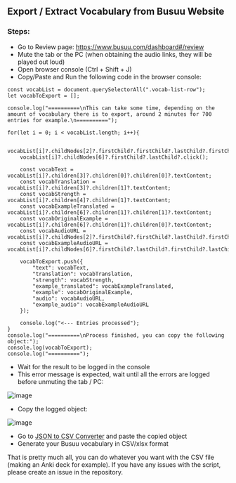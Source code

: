 ## Export / Extract Vocabulary from Busuu Website
### Steps:
- Go to Review page: https://www.busuu.com/dashboard#/review
- Mute the tab or the PC (when obtaining the audio links, they will be played out loud)
- Open browser console (Ctrl + Shift + J)
- Copy/Paste and Run the following code in the browser console:
```
const vocabList = document.querySelectorAll(".vocab-list-row");
let vocabToExport = [];

console.log("==========\nThis can take some time, depending on the amount of vocabulary there is to export, around 2 minutes for 700 entries for example.\n==========");

for(let i = 0; i < vocabList.length; i++){

    vocabList[i]?.childNodes[2]?.firstChild?.firstChild?.lastChild?.firstChild.click();
    vocabList[i]?.childNodes[6]?.firstChild?.lastChild?.click();

    const vocabText = vocabList[i]?.children[3]?.children[0]?.children[0]?.textContent;
    const vocabTranslation = vocabList[i]?.children[3]?.children[1]?.textContent;
    const vocabStrength = vocabList[i]?.children[4]?.children[1]?.textContent;
    const vocabExampleTranslated = vocabList[i]?.children[6]?.children[1]?.children[1]?.textContent;
    const vocabOriginalExample = vocabList[i]?.children[6]?.children[1]?.children[0]?.textContent;
    const vocabAudioURL = vocabList[i]?.childNodes[2]?.firstChild?.firstChild?.lastChild?.firstChild?.getAttribute("src");
    const vocabExampleAudioURL = vocabList[i]?.childNodes[6]?.firstChild?.lastChild?.firstChild?.lastChild?.firstChild?.getAttribute("src");

    vocabToExport.push({
        "text": vocabText,
        "translation": vocabTranslation,
        "strength": vocabStrength,
        "example_translated": vocabExampleTranslated,
        "example": vocabOriginalExample,
        "audio": vocabAudioURL,
        "example_audio": vocabExampleAudioURL
    });
    
    console.log("<--- Entries processed");
}
console.log("==========\nProcess finished, you can copy the following object:");
console.log(vocabToExport);
console.log("==========");
```
- Wait for the result to be logged in the console
- This error message is expected, wait until all the errors are logged before unmuting the tab / PC:

![image](https://user-images.githubusercontent.com/43834198/173247810-0c9538f3-a20a-4535-8efa-496686c7d042.png)

- Copy the logged object:

![image](https://user-images.githubusercontent.com/43834198/173247838-0907f8bc-c41e-4690-9ce7-9b207a742f19.png)

- Go to [JSON to CSV Converter](https://www.convertcsv.com/json-to-csv.htm) and paste the copied object
- Generate your Busuu vocabulary in CSV/xlsx format

That is pretty much all, you can do whatever you want with the CSV file (making an Anki deck for example).
If you have any issues with the script, please create an issue in the repository.
